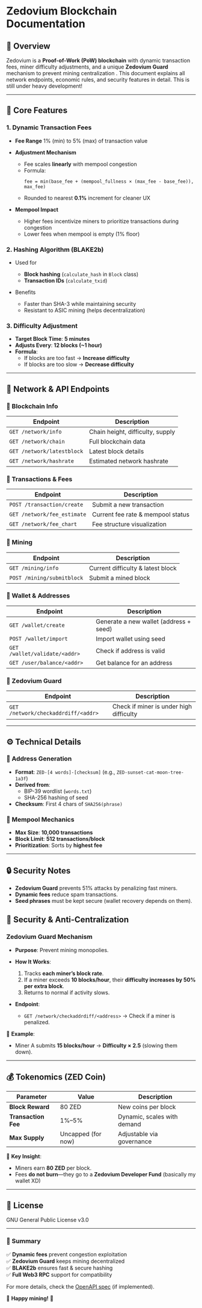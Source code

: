 # **Zedovium Blockchain Documentation**  

## **📌 Overview**  
Zedovium is a **Proof-of-Work (PoW) blockchain** with dynamic transaction fees, miner difficulty adjustments, and a unique **Zedovium Guard** mechanism to prevent mining centralization . This document explains all network endpoints, economic rules, and security features in detail. This is still under heavy development!

---

## **🔗 Core Features**  

### **1. Dynamic Transaction Fees**  
- **Fee Range** 1% (min) to 5% (max) of transaction value 

- **Adjustment Mechanism**
  - Fee scales **linearly** with mempool congestion  
  - Formula:  
    ```  
    fee = min(base_fee + (mempool_fullness × (max_fee - base_fee)), max_fee)  
    ```  
  - Rounded to nearest **0.1%** increment for cleaner UX  

- **Mempool Impact**
  - Higher fees incentivize miners to prioritize transactions during congestion  
  - Lower fees when mempool is empty (1% floor)  

### **2. Hashing Algorithm (BLAKE2b)**  

- Used for
  - **Block hashing** (`calculate_hash` in `Block` class)  
  - **Transaction IDs** (`calculate_txid`) 

- Benefits
  - Faster than SHA-3 while maintaining security  
  - Resistant to ASIC mining (helps decentralization)  

### **3. Difficulty Adjustment**  
- **Target Block Time**: **5 minutes**  
- **Adjusts Every**: **12 blocks (~1 hour)**  
- **Formula**:  
  - If blocks are too fast → **Increase difficulty**  
  - If blocks are too slow → **Decrease difficulty**  

---

## **📡 Network & API Endpoints**  

### **🔹 Blockchain Info**  
| Endpoint | Description |  
|----------|-------------|  
| `GET /network/info` | Chain height, difficulty, supply |  
| `GET /network/chain` | Full blockchain data |  
| `GET /network/latestblock` | Latest block details |  
| `GET /network/hashrate` | Estimated network hashrate |  

### **🔹 Transactions & Fees**  
| Endpoint | Description |  
|----------|-------------|  
| `POST /transaction/create` | Submit a new transaction |  
| `GET /network/fee_estimate` | Current fee rate & mempool status |  
| `GET /network/fee_chart` | Fee structure visualization |  

### **🔹 Mining**  
| Endpoint | Description |  
|----------|-------------|  
| `GET /mining/info` | Current difficulty & latest block |  
| `POST /mining/submitblock` | Submit a mined block |  

### **🔹 Wallet & Addresses**  
| Endpoint | Description |  
|----------|-------------|  
| `GET /wallet/create` | Generate a new wallet (address + seed) |  
| `POST /wallet/import` | Import wallet using seed |  
| `GET /wallet/validate/<addr>` | Check if address is valid |  
| `GET /user/balance/<addr>` | Get balance for an address |  

### **🔹 Zedovium Guard**  
| Endpoint | Description |  
|----------|-------------|  
| `GET /network/checkaddrdiff/<addr>` | Check if miner is under high difficulty |  

---

## **⚙️ Technical Details**  

### **📌 Address Generation**  
- **Format**: `ZED-[4 words]-[checksum]` (e.g., `ZED-sunset-cat-moon-tree-1a3f`)  
- **Derived from**:  
  - BIP-39 wordlist (`words.txt`)  
  - SHA-256 hashing of seed  
- **Checksum**: First 4 chars of `SHA256(phrase)`  

### **📌 Mempool Mechanics**  
- **Max Size**: **10,000 transactions**  
- **Block Limit**: **512 transactions/block**  
- **Prioritization**: Sorts by **highest fee**  

---

## **🔒 Security Notes**  
- **Zedovium Guard** prevents 51% attacks by penalizing fast miners.  
- **Dynamic fees** reduce spam transactions.  
- **Seed phrases** must be kept secure (wallet recovery depends on them).  

## **🔐 Security & Anti-Centralization**  


### **Zedovium Guard Mechanism**  

- **Purpose**: Prevent mining monopolies. 

- **How It Works**:  

  1. Tracks **each miner’s block rate**.  
  2. If a miner exceeds **10 blocks/hour**, their **difficulty increases by 50% per extra block**.  
  3. Returns to normal if activity slows.  

- **Endpoint**:  
  - `GET /network/checkaddrdiff/<address>` → Check if a miner is penalized.  

📌 **Example**:  
- Miner A submits **15 blocks/hour** → **Difficulty × 2.5** (slowing them down).  

---

## **💰 Tokenomics (ZED Coin)**  

| **Parameter** | **Value** | **Description** |  
|--------------|----------|----------------|  
| **Block Reward** | 80 ZED | New coins per block |  
| **Transaction Fee** | 1%–5% | Dynamic, scales with demand |  
| **Max Supply** | Uncapped (for now) | Adjustable via governance |  

📌 **Key Insight**:  
- Miners earn **80 ZED** per block.  
- Fees **do not burn**—they go to a **Zedovium Developer Fund** (basically my wallet XD)

---

## **📜 License**  
GNU General Public License v3.0  

---

### **🎯 Summary**  
✅ **Dynamic fees** prevent congestion exploitation  
✅ **Zedovium Guard** keeps mining decentralized  
✅ **BLAKE2b** ensures fast & secure hashing  
✅ **Full Web3 RPC** support for compatibility  

For more details, check the [OpenAPI spec](#) (if implemented).  

🚀 **Happy mining!** 🚀